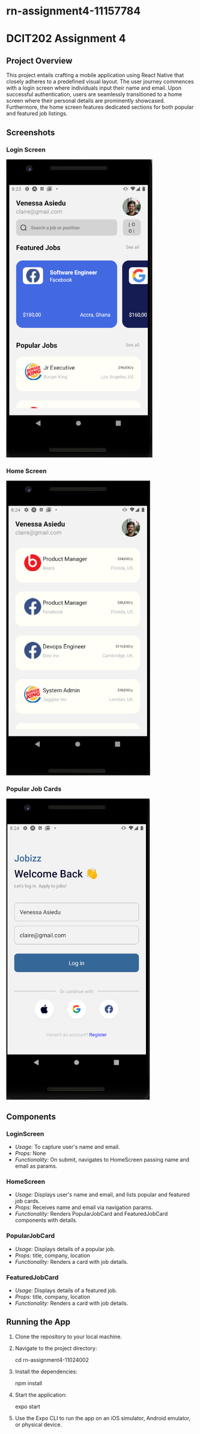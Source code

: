 # rn-assignment4-11157784
# DCIT202 Assignment 4

## Project Overview
This project entails crafting a mobile application using React Native that closely adheres to a predefined visual layout. The user journey commences with a login screen where individuals input their name and email. Upon successful authentication, users are seamlessly transitioned to a home screen where their personal details are prominently showcased. Furthermore, the home screen features dedicated sections for both popular and featured job listings.
## Screenshots

### Login Screen
![Login Screen](screenshot1.png)

### Home Screen
![Home Screen](screenshot2.png)

### Popular Job Cards
![Popular Job Cards](screenshot3.png)


## Components

### LoginScreen
- *Usage:* To capture user's name and email.
- *Props:* None
- *Functionality:* On submit, navigates to HomeScreen passing name and email as params.

### HomeScreen
- *Usage:* Displays user's name and email, and lists popular and featured job cards.
- *Props:* Receives name and email via navigation params.
- *Functionality:* Renders PopularJobCard and FeaturedJobCard components with details.

### PopularJobCard
- *Usage:* Displays details of a popular job.
- *Props:* title, company, location
- *Functionality:* Renders a card with job details.

### FeaturedJobCard
- *Usage:* Displays details of a featured job.
- *Props:* title, company, location
- *Functionality:* Renders a card with job details.

## Running the App
1. Clone the repository to your local machine.
2. Navigate to the project directory:
    
    cd rn-assignment4-11024002
    
3. Install the dependencies:
    
    npm install
    
4. Start the application:
    
    expo start
    
5. Use the Expo CLI to run the app on an iOS simulator, Android emulator, or physical device.
